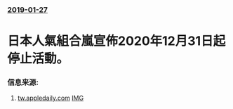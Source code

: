 ### [2019-01-27](/news/2019/01/27/index.md)

##### 
# 日本人氣組合嵐宣佈2020年12月31日起停止活動。 




### 信息来源:

1. [tw.appledaily.com](https://tw.appledaily.com/entertainment/daily/20190128/38244203/) [IMG](https://img.appledaily.com.tw/images/twapple/640pix/20190128/EN02/EN02_003.jpg)
